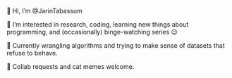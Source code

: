 👋 Hi, I’m @JarinTabassum

👀 I’m interested in research, coding, learning new things about programming, and (occasionally) binge-watching series 😉

🌱 Currently wrangling algorithms and trying to make sense of datasets that refuse to behave.

💞️ Collab requests and cat memes welcome.


